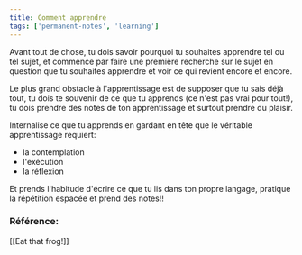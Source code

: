 ```yaml
---
title: Comment apprendre
tags: ['permanent-notes', 'learning']
---
```


Avant tout de chose, tu dois savoir pourquoi tu souhaites apprendre tel ou tel sujet, et commence par faire une première recherche sur le sujet en question que tu souhaites apprendre et voir ce qui revient encore et encore.

Le plus grand obstacle à l'apprentissage est de supposer que tu sais déjà tout, tu dois te souvenir de ce que tu apprends (ce n'est pas vrai pour tout!), tu dois prendre des notes de ton apprentissage et surtout prendre du plaisir.

Internalise ce que tu apprends en gardant en tête que le véritable apprentissage requiert:
- la contemplation
- l'exécution
- la réflexion

Et prends l'habitude d'écrire ce que tu lis dans ton propre langage, pratique la répétition espacée et prend des notes!!

### Référence: 
[[Eat that frog!]]